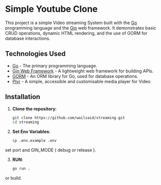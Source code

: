# Simple Youtube Clone

This project is a simple Video streaming System built with the [Go](https://golang.org/) programming language and the [Gin](https://github.com/gin-gonic/gin) web framework. It demonstrates basic CRUD operations, dynamic HTML rendering, and the use of GORM for database interactions.

## Technologies Used

- [Go](https://golang.org/) - The primary programming language.
- [Gin Web Framework](https://github.com/gin-gonic/gin) - A lightweight web framework for building APIs.
- [GORM](https://gorm.io/) - An ORM library for Go, used for database operations.
- [Plyr](https://www.google.com/url?sa=t&source=web&rct=j&opi=89978449&url=https://plyr.io/) - A simple, accessible and customisable media player for Video
## Installation

1. **Clone the repository**:

   ```sh
   git clone https://github.com/wailsaid/streaming.git
   cd streaming

2. **Set Env Variables**:

   ```sh
   cp .env.example .env

set port and GIN_MODE ( debug or release ).

3. **RUN**:

   ```sh
   go run .

or build.